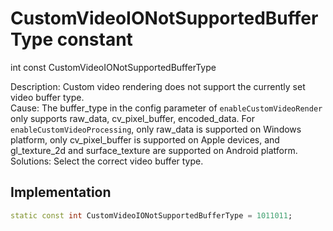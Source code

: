 


# CustomVideoIONotSupportedBufferType constant







int const CustomVideoIONotSupportedBufferType
  




<p>Description: Custom video rendering does not support the currently set video buffer type. <br>Cause: The buffer_type in the config parameter of <code>enableCustomVideoRender</code> only supports raw_data, cv_pixel_buffer, encoded_data. For <code>enableCustomVideoProcessing</code>, only raw_data is supported on Windows platform, only cv_pixel_buffer is supported on Apple devices, and gl_texture_2d and surface_texture are supported on Android platform. <br> Solutions: Select the correct video buffer type.</p>



## Implementation

```dart
static const int CustomVideoIONotSupportedBufferType = 1011011;
```








